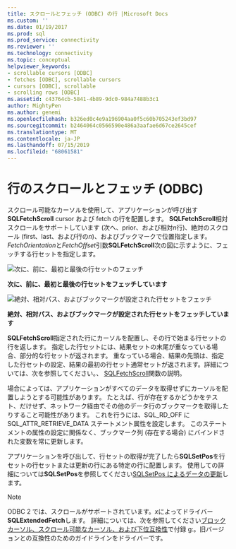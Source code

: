 ```yaml
---
title: スクロールとフェッチ (ODBC) の行 |Microsoft Docs
ms.custom: ''
ms.date: 01/19/2017
ms.prod: sql
ms.prod_service: connectivity
ms.reviewer: ''
ms.technology: connectivity
ms.topic: conceptual
helpviewer_keywords:
- scrollable cursors [ODBC]
- fetches [ODBC], scrollable cursors
- cursors [ODBC], scrollable
- scrolling rows [ODBC]
ms.assetid: c43764cb-5841-4b89-9dc0-984a7488b3c1
author: MightyPen
ms.author: genemi
ms.openlocfilehash: b326ed0c4e9a196904aa0f5c60b705243ef3bd97
ms.sourcegitcommit: b2464064c0566590e486a3aafae6d67ce2645cef
ms.translationtype: MT
ms.contentlocale: ja-JP
ms.lasthandoff: 07/15/2019
ms.locfileid: "68061581"
---
```

# <a name="scrolling-and-fetching-rows-odbc"></a>行のスクロールとフェッチ (ODBC)
スクロール可能なカーソルを使用して、アプリケーションが呼び出す**SQLFetchScroll** cursor および fetch の行を配置します。 **SQLFetchScroll**相対スクロールをサポートしています (次へ、prior、および相対*n*行)、絶対のスクロール (first、last、および行の*n*)、およびブックマークで位置指定します。 *FetchOrientation*と*FetchOffset*引数**SQLFetchScroll**次の図に示すように、フェッチする行セットを指定します。  
  
 ![次に、前に、最初と最後の行セットのフェッチ](../../../odbc/reference/develop-app/media/pr20_2.gif "pr20_2")  
  
 **次に、前に、最初と最後の行セットをフェッチしています**  
  
 ![絶対、相対パス、およびブックマークが設定された行セットをフェッチ](../../../odbc/reference/develop-app/media/pr20_1.gif "pr20_1")  
  
 **絶対、相対パス、およびブックマークが設定された行セットをフェッチしています**  
  
 **SQLFetchScroll**指定された行にカーソルを配置し、その行で始まる行セットの行を返します。 指定した行セットには、結果セットの末尾が重なっている場合、部分的な行セットが返されます。 重なっている場合、結果の先頭は、指定した行セットの設定、結果の最初の行セット通常セットが返されます。詳細については、次を参照してください。、 [SQLFetchScroll](../../../odbc/reference/syntax/sqlfetchscroll-function.md)関数の説明。  
  
 場合によっては、アプリケーションがすべてのデータを取得せずにカーソルを配置しようとする可能性があります。 たとえば、行が存在するかどうかをテスト、だけせず、ネットワーク経由でその他のデータ行のブックマークを取得したりすること可能性があります。 これを行うには、SQL_RD_OFF に SQL_ATTR_RETRIEVE_DATA ステートメント属性を設定します。 このステートメントの属性の設定に関係なく、ブックマーク列 (存在する場合) にバインドされた変数を常に更新します。  
  
 アプリケーションを呼び出して、行セットの取得が完了したら**SQLSetPos**を行セットの行セットまたは更新の行にある特定の行に配置します。 使用しての詳細については**SQLSetPos**を参照してください[SQLSetPos によるデータの更新](../../../odbc/reference/develop-app/updating-data-with-sqlsetpos.md)します。  
  
> [!NOTE]  
>  ODBC 2 では、スクロールがサポートされています。*x*によってドライバー **SQLExtendedFetch**します。 詳細については、次を参照してください[ブロック カーソル、スクロール可能なカーソル、および下位互換性](../../../odbc/reference/appendixes/block-cursors-scrollable-cursors-and-backward-compatibility.md)で付録 g:。旧バージョンとの互換性のためのガイドラインをドライバーです。
